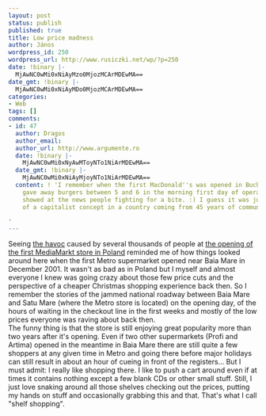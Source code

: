 ```yaml
---
layout: post
status: publish
published: true
title: Low price madness
author: János
wordpress_id: 250
wordpress_url: http://www.rusiczki.net/wp/?p=250
date: !binary |-
  MjAwNC0wMi0xNiAyMzo0MjozMCArMDEwMA==
date_gmt: !binary |-
  MjAwNC0wMi0xNiAyMDo0MjozMCArMDEwMA==
categories:
- Web
tags: []
comments:
- id: 47
  author: Dragos
  author_email: 
  author_url: http://www.argumente.ro
  date: !binary |-
    MjAwNC0wMi0xNyAwMToyNTo1NiArMDEwMA==
  date_gmt: !binary |-
    MjAwNC0wMi0xNiAyMjoyNTo1NiArMDEwMA==
  content: ! 'I remember when the first MacDonald''s was opened in Bucharest. They
    gave away burgers between 5 and 6 in the morning first day of operating and they
    showed at the news people fighting for a bite. :) I guess it was just the newness
    of a capitalist concept in a country coming from 45 years of communism. :)

'
---
```

<p>Seeing <a href="http://members.chello.at/h3llbring0r/mediamarkt/">the havoc</a> caused by several thousands of people at <a href="http://www.indymedia.org.uk/en/2004/01/283684.html">the opening of the first MediaMarkt store in Poland</a> reminded me of how things looked around here when the first Metro supermarket opened near Baia Mare in December 2001. It wasn't as bad as in Poland but I myself and almost everyone I knew was going crazy about those few price cuts and the perspective of a cheaper Christmas shopping experience back then. So I remember the stories of the jammed national roadway between Baia Mare and Satu Mare (where the Metro store is located) on the opening day, of the hours of waiting in the checkout line in the first weeks and mostly of the low prices everyone was raving about back then.<br />
The funny thing is that the store is still enjoying great popularity more than two years after it's opening. Even if two other supermarkets (Profi and Artima) opened in the meantime in Baia Mare there are still quite a few shoppers at any given time in Metro and going there before major holidays can still result in about an hour of cueing in front of the registers... But I must admit: I really like shopping there. I like to push a cart around even if at times it contains nothing except a few blank CDs or other small stuff. Still, I just love snaking around all those shelves checking out the prices, putting my hands on stuff and occasionally grabbing this and that. That's what I call "shelf shopping".</p>
